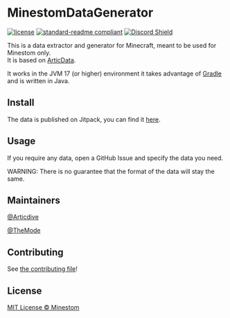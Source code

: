 # MinestomDataGenerator

[![license](https://img.shields.io/github/license/Minestom/MinestomDataGenerator.svg)](../LICENSE)
[![standard-readme compliant](https://img.shields.io/badge/readme%20style-standard-brightgreen.svg)](https://github.com/RichardLitt/standard-readme)
[![Discord Shield](https://discordapp.com/api/guilds/706185253441634317/widget.png?style=shield)](https://discord.gg/pkFRvqB)

This is a data extractor and generator for Minecraft, meant to be used for Minestom only.  
It is based on [ArticData](https://github.com/Articdive/ArticData).

It works in the JVM 17 (or higher) environment it takes advantage of [Gradle](https://gradle.org/) and is written in
Java.

## Install

The data is published on Jitpack, you can find it [here](https://jitpack.io/#Minestom/MinestomDataGenerator).

## Usage
If you require any data, open a GitHub Issue and specify the data you need.

WARNING: There is no guarantee that the format of the data will stay the same.

## Maintainers

[@Articdive](https://www.github.com/Articdive/)

[@TheMode](https://www.github.com/TheMode/)

## Contributing

See [the contributing file](CONTRIBUTING.md)!

## License

[MIT License © Minestom ](../LICENSE)